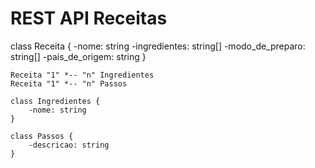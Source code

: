 # REST API Receitas

class Receita {
        -nome: string
        -ingredientes: string[]
        -modo_de_preparo: string[]
        -pais_de_origem: string
    }

    Receita "1" *-- "n" Ingredientes
    Receita "1" *-- "n" Passos

    class Ingredientes {
        -nome: string
    }

    class Passos {
        -descricao: string
    }